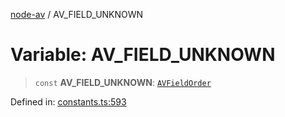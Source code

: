 [node-av](../globals.md) / AV\_FIELD\_UNKNOWN

# Variable: AV\_FIELD\_UNKNOWN

> `const` **AV\_FIELD\_UNKNOWN**: [`AVFieldOrder`](../type-aliases/AVFieldOrder.md)

Defined in: [constants.ts:593](https://github.com/seydx/av/blob/f8631fc881b394300b1479f511d55cf1c370a87f/src/constants/constants.ts#L593)
